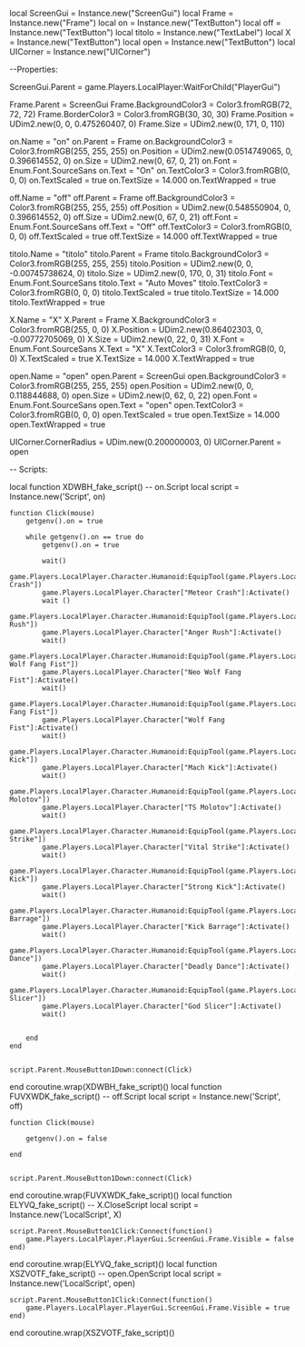 

local ScreenGui = Instance.new("ScreenGui")
local Frame = Instance.new("Frame")
local on = Instance.new("TextButton")
local off = Instance.new("TextButton")
local titolo = Instance.new("TextLabel")
local X = Instance.new("TextButton")
local open = Instance.new("TextButton")
local UICorner = Instance.new("UICorner")

--Properties:

ScreenGui.Parent = game.Players.LocalPlayer:WaitForChild("PlayerGui")

Frame.Parent = ScreenGui
Frame.BackgroundColor3 = Color3.fromRGB(72, 72, 72)
Frame.BorderColor3 = Color3.fromRGB(30, 30, 30)
Frame.Position = UDim2.new(0, 0, 0.475260407, 0)
Frame.Size = UDim2.new(0, 171, 0, 110)

on.Name = "on"
on.Parent = Frame
on.BackgroundColor3 = Color3.fromRGB(255, 255, 255)
on.Position = UDim2.new(0.0514749065, 0, 0.396614552, 0)
on.Size = UDim2.new(0, 67, 0, 21)
on.Font = Enum.Font.SourceSans
on.Text = "On"
on.TextColor3 = Color3.fromRGB(0, 0, 0)
on.TextScaled = true
on.TextSize = 14.000
on.TextWrapped = true

off.Name = "off"
off.Parent = Frame
off.BackgroundColor3 = Color3.fromRGB(255, 255, 255)
off.Position = UDim2.new(0.548550904, 0, 0.396614552, 0)
off.Size = UDim2.new(0, 67, 0, 21)
off.Font = Enum.Font.SourceSans
off.Text = "Off"
off.TextColor3 = Color3.fromRGB(0, 0, 0)
off.TextScaled = true
off.TextSize = 14.000
off.TextWrapped = true

titolo.Name = "titolo"
titolo.Parent = Frame
titolo.BackgroundColor3 = Color3.fromRGB(255, 255, 255)
titolo.Position = UDim2.new(0, 0, -0.00745738624, 0)
titolo.Size = UDim2.new(0, 170, 0, 31)
titolo.Font = Enum.Font.SourceSans
titolo.Text = "Auto Moves"
titolo.TextColor3 = Color3.fromRGB(0, 0, 0)
titolo.TextScaled = true
titolo.TextSize = 14.000
titolo.TextWrapped = true

X.Name = "X"
X.Parent = Frame
X.BackgroundColor3 = Color3.fromRGB(255, 0, 0)
X.Position = UDim2.new(0.86402303, 0, -0.00772705069, 0)
X.Size = UDim2.new(0, 22, 0, 31)
X.Font = Enum.Font.SourceSans
X.Text = "X"
X.TextColor3 = Color3.fromRGB(0, 0, 0)
X.TextScaled = true
X.TextSize = 14.000
X.TextWrapped = true

open.Name = "open"
open.Parent = ScreenGui
open.BackgroundColor3 = Color3.fromRGB(255, 255, 255)
open.Position = UDim2.new(0, 0, 0.118844688, 0)
open.Size = UDim2.new(0, 62, 0, 22)
open.Font = Enum.Font.SourceSans
open.Text = "open"
open.TextColor3 = Color3.fromRGB(0, 0, 0)
open.TextScaled = true
open.TextSize = 14.000
open.TextWrapped = true

UICorner.CornerRadius = UDim.new(0.200000003, 0)
UICorner.Parent = open

-- Scripts:

local function XDWBH_fake_script() -- on.Script 
	local script = Instance.new('Script', on)

	function Click(mouse)
		getgenv().on = true
		
		while getgenv().on == true do
			getgenv().on = true
			
			wait()
			game.Players.LocalPlayer.Character.Humanoid:EquipTool(game.Players.LocalPlayer.Backpack["Meteor Crash"])
			game.Players.LocalPlayer.Character["Meteor Crash"]:Activate()
			wait ()
			game.Players.LocalPlayer.Character.Humanoid:EquipTool(game.Players.LocalPlayer.Backpack["Anger Rush"])
			game.Players.LocalPlayer.Character["Anger Rush"]:Activate()
			wait()
			game.Players.LocalPlayer.Character.Humanoid:EquipTool(game.Players.LocalPlayer.Backpack["Neo Wolf Fang Fist"])
			game.Players.LocalPlayer.Character["Neo Wolf Fang Fist"]:Activate()
			wait()
			game.Players.LocalPlayer.Character.Humanoid:EquipTool(game.Players.LocalPlayer.Backpack["Wolf Fang Fist"])
			game.Players.LocalPlayer.Character["Wolf Fang Fist"]:Activate()
			wait()
			game.Players.LocalPlayer.Character.Humanoid:EquipTool(game.Players.LocalPlayer.Backpack["Mach Kick"])
			game.Players.LocalPlayer.Character["Mach Kick"]:Activate()
			wait()
			game.Players.LocalPlayer.Character.Humanoid:EquipTool(game.Players.LocalPlayer.Backpack["TS Molotov"])
			game.Players.LocalPlayer.Character["TS Molotov"]:Activate()
			wait()
			game.Players.LocalPlayer.Character.Humanoid:EquipTool(game.Players.LocalPlayer.Backpack["Vital Strike"])
			game.Players.LocalPlayer.Character["Vital Strike"]:Activate()
			wait()
			game.Players.LocalPlayer.Character.Humanoid:EquipTool(game.Players.LocalPlayer.Backpack["Strong Kick"])
			game.Players.LocalPlayer.Character["Strong Kick"]:Activate()
			wait()
			game.Players.LocalPlayer.Character.Humanoid:EquipTool(game.Players.LocalPlayer.Backpack["Kick Barrage"])
			game.Players.LocalPlayer.Character["Kick Barrage"]:Activate()
			wait()
			game.Players.LocalPlayer.Character.Humanoid:EquipTool(game.Players.LocalPlayer.Backpack["Deadly Dance"])
			game.Players.LocalPlayer.Character["Deadly Dance"]:Activate()
			wait()
			game.Players.LocalPlayer.Character.Humanoid:EquipTool(game.Players.LocalPlayer.Backpack["God Slicer"])
			game.Players.LocalPlayer.Character["God Slicer"]:Activate()
			wait()
			
	
		end
	end
	
	
	script.Parent.MouseButton1Down:connect(Click)
end
coroutine.wrap(XDWBH_fake_script)()
local function FUVXWDK_fake_script() -- off.Script 
	local script = Instance.new('Script', off)

	function Click(mouse)
	
		getgenv().on = false
	
	end
	
	
	script.Parent.MouseButton1Down:connect(Click)
end
coroutine.wrap(FUVXWDK_fake_script)()
local function ELYVQ_fake_script() -- X.CloseScript 
	local script = Instance.new('LocalScript', X)

	script.Parent.MouseButton1Click:Connect(function()
		game.Players.LocalPlayer.PlayerGui.ScreenGui.Frame.Visible = false
	end)
end
coroutine.wrap(ELYVQ_fake_script)()
local function XSZVOTF_fake_script() -- open.OpenScript 
	local script = Instance.new('LocalScript', open)

	script.Parent.MouseButton1Click:Connect(function()
		game.Players.LocalPlayer.PlayerGui.ScreenGui.Frame.Visible = true
	end)
end
coroutine.wrap(XSZVOTF_fake_script)()
